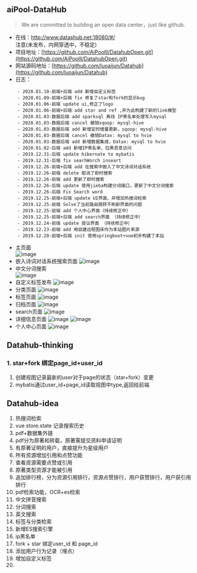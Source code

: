 ## aiPool-DataHub
 
> We are committed to building an open data center，just like github.

- 在线：http://www.datashub.net:18080/#/   
注意(未发布，内网穿透中，不稳定)
- 项目地址：[https://github.com/AiPoolll/DatahubOpen.git](https://github.com/AiPoolll/DatahubOpen.git)
- 网站源码地址：[https://github.com/luoaijun/Datahub](https://github.com/luoaijun/Datahub)
- 日志：

```
    - 2020.01.10-前端+后端 add 新增自定义标签
    - 2020.01.09-前端+后端 fix 修复了star和fork的显示bug
    - 2020.01.06-前端 update ui,修正了logo
    - 2020.01.06-前端+后端 add star and ref ,并为此构建了新的link模型
    - 2020.01.03-数据后端 add sparksql 离线 IP黑名单处理写入mysql
    - 2020.01.03-数据后端 cancel 撤销sqoop: mysql-hive 
    - 2020.01.03-数据后端 add 新增定时增量更新，sqoop: mysql-hive 
    - 2020.01.03-数据后端 cancel 撤销Datax: mysql to hvie
    - 2020.01.03-数据后端 add 新增数据集成，Datax: mysql to hvie
    - 2020.01.02-后端 add 新增IP黑名单，拉黑恶意访问
    - 2019.12.31-后端 update hibernate to mybatis 
    - 2019.12.31-后端 fix searhWorch inseart
    - 2019.12.26-前端+后端 add 在搜索中嵌入了中文诗词对话系统
    - 2019.12.26-前端 delete 取消了即时搜索
    - 2019.12.26-前端 add 更新了即时搜索
    - 2019.12.26-后端 update 使用jieba构建分词接口，更新了中文分词搜索 
    - 2019.12.26-后端 Fix Search word 
    - 2019.12.25-前端+后端 update UI界面，并增加热搜词检索
    - 2019.12.25-前端 Solve了当前路由跳转不刷新界面的问题
    - 2019.12.25-前端 add 个人中心界面（持续修正中）
    - 2019.12.25-前端+后端 add search界面 （持续修正中）
    - 2019.12.24-前端 update 提议界面 （持续修正中）
    - 2019.12.23-前端 add 用自建远程图床作为本站图片来源
    - 2019.12.20-前端+后端 init 使用springboot+vue初步构建了本站
```

- 主页面  
![image](http://192.144.186.150/images/datahub/2.PNG)
- 嵌入诗词对话系统搜索页面
![image](http://192.144.186.150/images/datahub/9.PNG)
- 中文分词搜索  
![image](http://192.144.186.150/images/datahub/8.PNG)
- 自定义标签发布
![image](http://192.144.186.150/images/datahub/12.PNG)
- 分类页面
![image](http://192.144.186.150/images/datahub/3.PNG)
- 标签页面
![image](http://192.144.186.150/images/datahub/4.PNG)
- 归档页面
![image](http://192.144.186.150/images/datahub/5.PNG)
- search页面
![image](http://192.144.186.150/images/datahub/6.PNG)
- 详细信息页面
![image](http://192.144.186.150/images/datahub/10.PNG) 
![image](http://192.144.186.150/images/datahub/11.PNG)
- 个人中心页面
![image](http://192.144.186.150/images/datahub/7.PNG)



## Datahub-thinking
### 1. star+fork 绑定page_id+user_id
1. 创建视图记录最新的user对于page的状态（star+fork）变更
2. mybatis通过user_id+page_id读取视图中type,返回给前端
 



## Datahub-idea
1. 热搜词检索
2. vue store.state 记录搜索历史
3. pdf+数据集外链
4. pdf分为原著和转载，原著需提交资料申请证明
5. 有原著证明的用户，直接提升为星级用户
6. 所有资源增加引用和点赞功能
7. 查看资源需要点赞或引用
8. 原著类型资源才能被引用
9. 追加排行榜，分为资源引用排行，资源点赞排行，用户获赞排行，用户获引用排行
10. pdf检索功能，OCR+es检索
11. 中文拼音搜索
12. 分词搜索
13. 英文搜索
14. 标签与分类检索
15. 新增ES搜索引擎
16. ip黑名单
17. fork + star 绑定user_id 和 page_id
18. 添加用户行为记录（埋点）
19. 增加自定义标签 
20. 